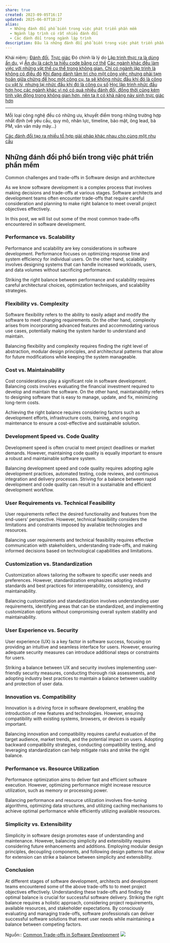 ```yaml
---
share: true
created: 2023-09-05T16:17
updated: 2025-06-07T10:27
alias:
  - Những đánh đổi phổ biến trong việc phát triển phần mềm
  - Ngành lập trình có rất nhiều đánh đổi
  - Các đánh đổi trong ngành lập trình
description: Đâu là những đánh đổi phổ biến trong việc phát triển phần mềm?
---
```


Khái niệm:: [Đánh đổi](../../../%CE%9E%20Kh%C3%A1i%20ni%E1%BB%87m/Nh%E1%BA%ADn%20th%E1%BB%A9c/%C4%90%C3%A1nh%20%C4%91%E1%BB%95i.md), [Trực giác](../../../%CE%9E%20Kh%C3%A1i%20ni%E1%BB%87m/Nh%E1%BA%ADn%20th%E1%BB%A9c/Tr%E1%BB%B1c%20gi%C3%A1c.md)
Đó chính là lý do [Lập trình thực ra là dùng ẩn dụ](../../%E1%BA%A8n%20d%E1%BB%A5%20v%C3%A0%20mental%20model/L%E1%BA%ADp%20tr%C3%ACnh%20th%E1%BB%B1c%20ra%20l%C3%A0%20d%C3%B9ng%20%E1%BA%A9n%20d%E1%BB%A5.md), vì [Ẩn dụ là cách ta hiểu code bằng cơ thể](../../%E1%BA%A8n%20d%E1%BB%A5%20v%C3%A0%20mental%20model/%E1%BA%A8n%20d%E1%BB%A5%20l%C3%A0%20c%C3%A1ch%20ta%20hi%E1%BB%83u%20code%20b%E1%BA%B1ng%20c%C6%A1%20th%E1%BB%83.md)
[Các ngành khác đều làm việc với những vật thể cụ thể trong không gian. Chỉ có ngành lập trình là không có điều đó](../../%E1%BA%A8n%20d%E1%BB%A5%20v%C3%A0%20mental%20model/C%C3%A1c%20ng%C3%A0nh%20kh%C3%A1c%20%C4%91%E1%BB%81u%20l%C3%A0m%20vi%E1%BB%87c%20v%E1%BB%9Bi%20nh%E1%BB%AFng%20v%E1%BA%ADt%20th%E1%BB%83%20c%E1%BB%A5%20th%E1%BB%83%20trong%20kh%C3%B4ng%20gian.%20Ch%E1%BB%89%20c%C3%B3%20ng%C3%A0nh%20l%E1%BA%ADp%20tr%C3%ACnh%20l%C3%A0%20kh%C3%B4ng%20c%C3%B3%20%C4%91i%E1%BB%81u%20%C4%91%C3%B3.md)
[Khi đang dành tâm trí cho một công việc nhưng phải tạm hoãn giữa chừng để học một công cụ, ta sẽ không nhức đầu khi đó là công cụ vật lý, nhưng lại nhức đầu khi đó là công cụ số](../Nh%E1%BB%A9c%20%C4%91%E1%BA%A7u/Khi%20%C4%91ang%20d%C3%A0nh%20t%C3%A2m%20tr%C3%AD%20cho%20m%E1%BB%99t%20c%C3%B4ng%20vi%E1%BB%87c%20nh%C6%B0ng%20ph%E1%BA%A3i%20t%E1%BA%A1m%20ho%C3%A3n%20gi%E1%BB%AFa%20ch%E1%BB%ABng%20%C4%91%E1%BB%83%20h%E1%BB%8Dc%20m%E1%BB%99t%20c%C3%B4ng%20c%E1%BB%A5,%20ta%20s%E1%BA%BD%20kh%C3%B4ng%20nh%E1%BB%A9c%20%C4%91%E1%BA%A7u%20khi%20%C4%91%C3%B3%20l%C3%A0%20c%C3%B4ng%20c%E1%BB%A5%20v%E1%BA%ADt%20l%C3%BD,%20nh%C6%B0ng%20l%E1%BA%A1i%20nh%E1%BB%A9c%20%C4%91%E1%BA%A7u%20khi%20%C4%91%C3%B3%20l%C3%A0%20c%C3%B4ng%20c%E1%BB%A5%20s%E1%BB%91.md) 
[Học lập trình nhức đầu hơn học các ngành khác vì nó có quá nhiều đánh đổi, đồng thời cũng kém tính vận động trong không gian hơn, nên ta ít có khả năng nảy sinh trực giác hơn](../Nh%E1%BB%A9c%20%C4%91%E1%BA%A7u/H%E1%BB%8Dc%20l%E1%BA%ADp%20tr%C3%ACnh%20nh%E1%BB%A9c%20%C4%91%E1%BA%A7u%20h%C6%A1n%20h%E1%BB%8Dc%20c%C3%A1c%20ng%C3%A0nh%20kh%C3%A1c%20v%C3%AC%20n%C3%B3%20c%C3%B3%20qu%C3%A1%20nhi%E1%BB%81u%20%C4%91%C3%A1nh%20%C4%91%E1%BB%95i,%20%C4%91%E1%BB%93ng%20th%E1%BB%9Di%20c%C5%A9ng%20k%C3%A9m%20t%C3%ADnh%20v%E1%BA%ADn%20%C4%91%E1%BB%99ng%20trong%20kh%C3%B4ng%20gian%20h%C6%A1n,%20n%C3%AAn%20ta%20%C3%ADt%20c%C3%B3%20kh%E1%BA%A3%20n%C4%83ng%20n%E1%BA%A3y%20sinh%20tr%E1%BB%B1c%20gi%C3%A1c%20h%C6%A1n.md)

---
Mỗi loại công nghệ đều có những ưu, khuyết điểm trong những trường hợp nhất định (về yêu cầu, quy mô, nhân lực, timeline, bảo mật, ông lead, bà PM, vân vân mây mây...)

[Các đánh đổi tạo ra nhiều tổ hợp giải pháp khác nhau cho cùng một nhu cầu](./C%C3%A1c%20%C4%91%C3%A1nh%20%C4%91%E1%BB%95i%20t%E1%BA%A1o%20ra%20nhi%E1%BB%81u%20t%E1%BB%95%20h%E1%BB%A3p%20gi%E1%BA%A3i%20ph%C3%A1p%20kh%C3%A1c%20nhau%20cho%20c%C3%B9ng%20m%E1%BB%99t%20nhu%20c%E1%BA%A7u.md)
## Những đánh đổi phổ biến trong việc phát triển phần mềm

Common challenges and trade-offs in Software design and architecture

As we know software development is a complex process that involves making decisions and trade-offs at various stages. Software architects and development teams often encounter trade-offs that require careful consideration and planning to make right balance to meet overall project objectives effectively.

In this post, we will list out some of the most common trade-offs encountered in software development.

### Performance vs. Scalability 

Performance and scalability are key considerations in software development. Performance focuses on optimizing response time and system efficiency for individual users. On the other hand, scalability involves designing systems that can handle increased workloads, users, and data volumes without sacrificing performance.

Striking the right balance between performance and scalability requires careful architectural choices, optimization techniques, and scalability strategies.

### Flexibility vs. Complexity 

Software flexibility refers to the ability to easily adapt and modify the software to meet changing requirements. On the other hand, complexity arises from incorporating advanced features and accommodating various use cases, potentially making the system harder to understand and maintain.

Balancing flexibility and complexity requires finding the right level of abstraction, modular design principles, and architectural patterns that allow for future modifications while keeping the system manageable.

### Cost vs. Maintainability 

Cost considerations play a significant role in software development. Balancing costs involves evaluating the financial investment required to develop and maintain the software. On the other hand, maintainability refers to designing software that is easy to manage, update, and fix, minimizing long-term costs.

Achieving the right balance requires considering factors such as development efforts, infrastructure costs, training, and ongoing maintenance to ensure a cost-effective and sustainable solution.

### Development Speed vs. Code Quality 

Development speed is often crucial to meet project deadlines or market demands. However, maintaining code quality is equally important to ensure a robust and maintainable software system.

Balancing development speed and code quality requires adopting agile development practices, automated testing, code reviews, and continuous integration and delivery processes. Striving for a balance between rapid development and code quality can result in a sustainable and efficient development workflow.

### User Requirements vs. Technical Feasibility 

User requirements reflect the desired functionality and features from the end-users’ perspective. However, technical feasibility considers the limitations and constraints imposed by available technologies and resources.

Balancing user requirements and technical feasibility requires effective communication with stakeholders, understanding trade-offs, and making informed decisions based on technological capabilities and limitations.

### Customization vs. Standardization 

Customization allows tailoring the software to specific user needs and preferences. However, standardization emphasizes adopting industry standards and best practices for interoperability, consistency, and maintainability.

Balancing customization and standardization involves understanding user requirements, identifying areas that can be standardized, and implementing customization options without compromising overall system stability and maintainability.

### User Experience vs. Security 

User experience (UX) is a key factor in software success, focusing on providing an intuitive and seamless interface for users. However, ensuring adequate security measures can introduce additional steps or constraints for users.

Striking a balance between UX and security involves implementing user-friendly security measures, conducting thorough risk assessments, and adopting industry best practices to maintain a balance between usability and protection of user data.

### Innovation vs. Compatibility 

Innovation is a driving force in software development, enabling the introduction of new features and technologies. However, ensuring compatibility with existing systems, browsers, or devices is equally important.

Balancing innovation and compatibility requires careful evaluation of the target audience, market trends, and the potential impact on users. Adopting backward compatibility strategies, conducting compatibility testing, and leveraging standardization can help mitigate risks and strike the right balance.

### Performance vs. Resource Utilization 

Performance optimization aims to deliver fast and efficient software execution. However, optimizing performance might increase resource utilization, such as memory or processing power.

Balancing performance and resource utilization involves fine-tuning algorithms, optimizing data structures, and utilizing caching mechanisms to achieve optimal performance while efficiently utilizing available resources.

### Simplicity vs. Extensibility 

Simplicity in software design promotes ease of understanding and maintenance. However, balancing simplicity and extensibility requires considering future enhancements and additions. Employing modular design principles, decoupling components, and following design patterns that allow for extension can strike a balance between simplicity and extensibility.

### Conclusion

At different stages of software development, architects and development teams encountered some of the above trade-offs to to meet project objectives effectively. Understanding these trade-offs and finding the optimal balance is crucial for successful software delivery. Striking the right balance requires a holistic approach, considering project requirements, available resources, and stakeholder expectations. By consciously evaluating and managing trade-offs, software professionals can deliver successful software solutions that meet user needs while maintaining a balance between competing factors.

Nguồn:: [Common Trade-offs in Software Development](https://medium.com/@i.vikas/common-trade-offs-in-software-development-13d6f322e83b)
![](https://www.monkeyuser.com/2021/trolley-conundrum/209-trolley-conundrum.png)